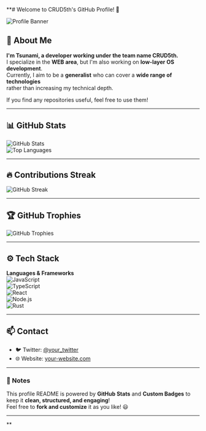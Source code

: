 **# Welcome to CRUD5th's GitHub Profile! 🚀

![Profile Banner](https://user-images.githubusercontent.com/your-image/banner.png)

## 🌊 About Me
**I'm Tsunami, a developer working under the team name CRUD5th.**  
I specialize in the **WEB area**, but I'm also working on **low-layer OS development**.  
Currently, I aim to be a **generalist** who can cover a **wide range of technologies**  
rather than increasing my technical depth.  

If you find any repositories useful, feel free to use them!  

---
## 📊 GitHub Stats
![GitHub Stats](https://github-readme-stats.vercel.app/api?username=crudfifth&show_icons=true&theme=radical)  
![Top Languages](https://github-readme-stats.vercel.app/api/top-langs/?username=crudfifth&layout=compact&theme=tokyonight)

---
## 🔥 Contributions Streak
![GitHub Streak](https://github-readme-streak-stats.herokuapp.com/?user=crudfifth&theme=radical)

---
## 🏆 GitHub Trophies
![GitHub Trophies](https://github-profile-trophy.vercel.app/?username=crudfifth&theme=radical&margin-w=15)

---
## ⚙️ Tech Stack
**Languages & Frameworks**  
![JavaScript](https://img.shields.io/badge/JavaScript-F7DF1E?style=for-the-badge&logo=javascript&logoColor=black)  
![TypeScript](https://img.shields.io/badge/TypeScript-007ACC?style=for-the-badge&logo=typescript&logoColor=white)  
![React](https://img.shields.io/badge/React-61DAFB?style=for-the-badge&logo=react&logoColor=black)  
![Node.js](https://img.shields.io/badge/Node.js-339933?style=for-the-badge&logo=nodedotjs&logoColor=white)  
![Rust](https://img.shields.io/badge/Rust-000000?style=for-the-badge&logo=rust&logoColor=white)  

---
## 📫 Contact
- 🐦 Twitter: [@your_twitter](https://twitter.com/your_twitter)
- 🌐 Website: [your-website.com](https://your-website.com)

---
### 📝 Notes
This profile README is powered by **GitHub Stats** and **Custom Badges** to keep it **clean, structured, and engaging**!  
Feel free to **fork and customize** it as you like! 😃

---
<!--
**crudfifth/crudfifth** is a ✨ _special_ ✨ repository because its `README.md` (this file) appears on your GitHub profile.
-->
**
